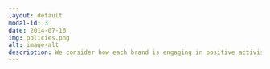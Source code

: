 ```yaml
---
layout: default
modal-id: 3
date: 2014-07-16
img: policies.png
alt: image-alt
description: We consider how each brand is engaging in positive activism through company policies that commit to a more sustainable and ethical future. We are also concerned about those companies that engage in ‘negative citizenship’ by lobbying governments, using controversial technologies, or intentionally obscuring information. Finally, we factor in previous boycott calls or petitions to the company, and the brand’s subsequent response,
---
```


